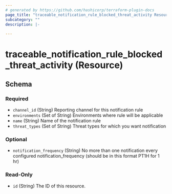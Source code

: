 ```yaml
---
# generated by https://github.com/hashicorp/terraform-plugin-docs
page_title: "traceable_notification_rule_blocked_threat_activity Resource - terraform-provider-traceable"
subcategory: ""
description: |-
  
---
```


# traceable_notification_rule_blocked_threat_activity (Resource)





<!-- schema generated by tfplugindocs -->
## Schema

### Required

- `channel_id` (String) Reporting channel for this notification rule
- `environments` (Set of String) Environments where rule will be applicable
- `name` (String) Name of the notification rule
- `threat_types` (Set of String) Threat types for which you want notification

### Optional

- `notification_frequency` (String) No more than one notification every configured notification_frequency (should be in this format PT1H for 1 hr)

### Read-Only

- `id` (String) The ID of this resource.
